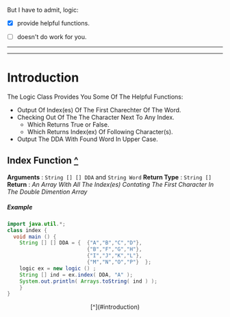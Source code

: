 But I have to admit, logic:

- [x] provide helpful functions.
- [ ] doesn't do work for you.


___
___

# Introduction

The Logic Class Provides You Some Of The Helpful Functions:

- Output Of Index(es) Of The First Charechter Of The Word.
- Checking Out Of The The Character Next To Any Index.
  - Which Returns True or False.
  - Which Returns Index(ex) Of Following Character(s).
- Output The DDA With Found Word In Upper Case.  



## Index Function [^](#introduction)
**Arguments** : `String [] [] DDA` and `String Word`
**Return Type** : `String []`
**Return** : *An Array With All The Index(es) Contating The First Character In The Double Dimention Array*

##### Example
```java
import java.util.*;
class index {
  void main () {
    String [] [] DDA = {  {"A","B","C","D"},
                          {"B","F","G","H"},
                          {"I","J","K","L"},
                          {"M","N","O","P"}  };
    logic ex = new logic () ;
    String [] ind = ex.index( DDA, "A" );
    System.out.println( Arrays.toString( ind ) );
    }
}
```

<div align="center">
  [^](#introduction)
</div>
